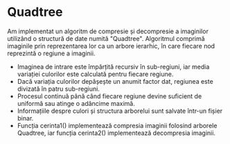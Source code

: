 
# Quadtree

Am implementat un algoritm de compresie și decompresie a imaginilor utilizând o structură de date numită "Quadtree". Algoritmul comprimă imaginile prin reprezentarea lor ca un arbore ierarhic, în care fiecare nod reprezintă o regiune a imaginii.

  - Imaginea de intrare este împărțită recursiv în sub-regiuni, iar media variației culorilor este calculată pentru fiecare regiune.
  - Dacă variația culorilor depășește un anumit factor dat, regiunea este divizată în patru sub-regiuni.
  - Procesul continuă până când fiecare regiune devine suficient de uniformă sau atinge o adâncime maximă.
  - Informațiile despre culori și structura arborelui sunt salvate într-un fișier binar.
  - Funcția cerinta1() implementează compresia imaginii folosind arborele Quadtree, iar funcția cerinta2() implementează decompresia imaginii.
